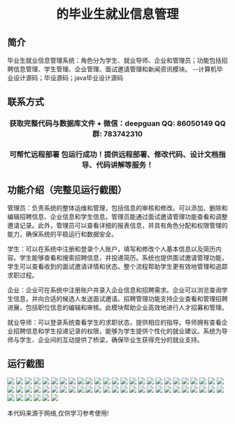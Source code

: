<p><h1 align="center">的毕业生就业信息管理</h1></p>

## 简介
毕业生就业信息管理系统：角色分为学生、就业导师、企业和管理员；功能包括招聘信息管理、学生管理、企业管理、面试邀请管理和新闻资讯模块。    --计算机毕业设计源码；毕设源码；java毕业设计源码


## 联系方式
<p><h3 align="center">获取完整代码与数据库文件 + 微信：deepguan QQ: 86050149 QQ群: 783742310</h3></p>
<p><h3 align="center">可帮忙远程部署 包运行成功！提供远程部署、修改代码、设计文档指导、代码讲解等服务！</h3></p>

## 功能介绍（完整见运行截图）
管理员：负责系统的整体运维和管理，包括信息的审核和修改。可以添加、删除和编辑招聘信息、企业信息和学生信息。管理员能通过面试邀请管理功能查看和调整邀请记录。此外，管理员可以查看详细的报表信息，并具有角色分配和权限管理的能力，确保系统的平稳运行和数据安全。

学生：可以在系统中注册和登录个人账户，填写和修改个人基本信息以及简历内容。学生能够查看和搜索招聘信息，并投递简历。系统也提供面试邀请管理功能，学生可以查看收到的面试邀请详情和状态。整个流程帮助学生更有效地管理和追踪求职过程。

企业：企业可在系统中注册账户并录入企业信息和招聘需求。企业可以浏览查询学生信息，并向合适的候选人发送面试邀请。招聘管理功能支持企业查看和管理招聘进展，包括职位信息的编辑和审核。此模块帮助企业高效地进行人才招募和管理。

就业导师：可以登录系统查看学生的求职状态，提供相应的指导。导师拥有查看企业招聘信息和学生投递记录的权限，能够为学生提供个性化的就业建议。系统为导师与学生、企业间的互动提供了桥梁，确保毕业生获得充分的就业支持。


## 运行截图
![](img/001.jpg)
![](img/002.jpg)
![](img/003.jpg)
![](img/004.jpg)
![](img/005.jpg)
![](img/006.jpg)
![](img/007.jpg)
![](img/008.jpg)
![](img/009.jpg)
![](img/010.jpg)
![](img/011.jpg)
![](img/012.jpg)
![](img/013.jpg)
![](img/014.jpg)
![](img/015.jpg)
![](img/016.jpg)
![](img/017.jpg)
![](img/018.jpg)
![](img/019.jpg)
![](img/020.jpg)
![](img/021.jpg)
![](img/022.jpg)
![](img/023.jpg)
![](img/024.jpg)
![](img/025.jpg)
![](img/026.jpg)
![](img/027.jpg)
![](img/028.jpg)
![](img/029.jpg)
![](img/030.jpg)
![](img/031.jpg)
![](img/032.jpg)
![](img/033.jpg)
![](img/034.jpg)
![](img/035.jpg)
![](img/036.jpg)
![](img/037.jpg)
![](img/038.jpg)
![](img/039.jpg)
![](img/040.jpg)
![](img/041.jpg)
![](img/042.jpg)
![](img/043.jpg)
![](img/044.jpg)
![](img/045.jpg)
![](img/046.jpg)
![](img/047.jpg)
![](img/048.jpg)
![](img/049.jpg)
![](img/050.jpg)
![](img/051.jpg)
![](img/052.jpg)
![](img/053.jpg)
![](img/054.jpg)
![](img/055.jpg)
![](img/056.jpg)

<p>本代码来源于网络,仅供学习参考使用!</p>
